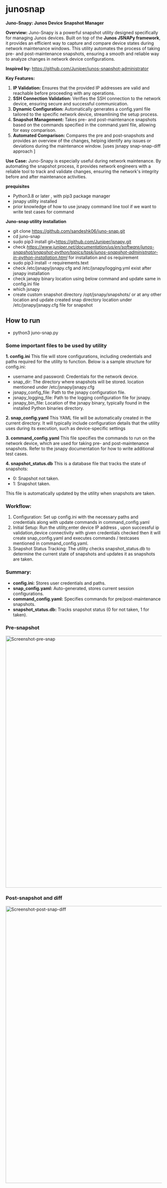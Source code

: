 # junosnap
**Juno-Snapy: Junos Device Snapshot Manager**

**Overview:** Juno-Snapy is a powerful snapshot utility designed specifically for managing Junos devices. Built on top of the **Junos JSNAPy framework**, it provides an efficient way to capture and compare device states during network maintenance windows. This utility automates the process of taking pre- and post-maintenance snapshots, ensuring a smooth and reliable way to analyze changes in network device configurations.

**Inspired by:** https://github.com/Juniper/junos-snapshot-administrator

**Key Features:**

1. **IP Validation:** Ensures that the provided IP addresses are valid and reachable before proceeding with any operations.
2. **SSH Connection Validation:** Verifies the SSH connection to the network device, ensuring secure and successful communication.
3. **Dynamic Configuration:** Automatically generates a config.yaml file tailored to the specific network device, streamlining the setup process.
4. **Snapshot Management:** Takes pre- and post-maintenance snapshots based on the commands specified in the command.yaml file, allowing for easy comparison.
5. **Automated Comparison:** Compares the pre and post-snapshots and provides an overview of the changes, helping identify any issues or deviations during the maintenance window. [uses jsnapy snap-snap-diff approach ]

**Use Case:** Juno-Snapy is especially useful during network maintenance. By automating the snapshot process, it provides network engineers with a reliable tool to track and validate changes, ensuring the network's integrity before and after maintenance activities.


**prequisites** 

-  Python3.8 or later , with pip3 package manager
-  jsnapy utility installed
-  prior knowledge of  how to use jsnapy command line tool if we want to  write test cases  for command

**Juno-snap utility installation**
- git clone https://github.com/sandeshk06/juno-snap.git
- cd juno-snap
- sudo pip3 install git+https://github.com/Juniper/jsnapy.git
- check *https://www.juniper.net/documentation/us/en/software/junos-snapshot/snapshot-python/topics/task/junos-snapshot-administrator-in-python-installation.html* for installation and  os requirement
- sudo pip3 install -r requirements.text
- check /etc/jsnapy/jsnapy.cfg  and /etc/jsnapy/logging.yml exist after jsnapy installation
- check janapy  binary location using below command and update same in  config.ini file
- which  jsnapy
- create custom snapshot directory  /opt/jsnapy/snapshots/ or at any other location and update created snap directory location under /etc/jsnapy/jsnapy.cfg file for snapshot

## How to run
- python3 juno-snap.py

### Some important files to be used by utility 

**1. config.ini**
This file will store configurations, including credentials and paths required for the utility to function. Below is a sample structure for config.ini:
  - username and password: Credentials for the network device.
  - snap_dir: The directory where snapshots will be stored. location mentioned under /etc/jsnapy/jsnapy.cfg
  - jsnapy_config_file: Path to the jsnapy configuration file.
  - jsnapy_logging_file: Path to the logging configuration file for jsnapy.
  - jsnapy_bin_file: Location of the jsnapy binary, typically found in the installed Python binaries directory.

**2. snap_config.yaml**
This YAML file will be automatically created in the current directory. It will typically include configuration details that the utility uses during its execution, such as device-specific settings

**3. command_config.yaml**
This file specifies the commands to run on the network device, which are used for taking pre- and post-maintenance snapshots.
Refer to the jsnapy documentation for how to write additional test cases.

**4. snapshot_status.db**
This is a database file that tracks the state of snapshots:
 -  0: Snapshot not taken.
 -  1: Snapshot taken.

This file is automatically updated by the utility when snapshots are taken.

### Workflow:
1. Configuration: Set up config.ini with the necessary paths and credentials along with update commands in command_config.yaml
2. Initial Setup: Run the utility,enter device IP address , upon successful ip validation,device connectivity with given credentials checked then it will create snap_config.yaml and executes
commands / testcases mentioned in command_config.yaml.
3. Snapshot Status Tracking: The utility checks snapshot_status.db to determine the current state of snapshots and updates it as snapshots are taken.

### Summary:
- **config.ini:** Stores user credentials and paths.
- **snap_config.yaml:** Auto-generated, stores current session configurations.
- **command_config.yaml:** Specifies commands for pre/post-maintenance snapshots.
- **snapshot_status.db:** Tracks snapshot status (0 for not taken, 1 for taken).

### Pre-snapshot
<img width="811" alt="Screenshot-pre-snap" src="https://github.com/user-attachments/assets/7a781e6e-157c-422d-a087-58cdb5cd69ec">

### Post-snapshot and diff
<img width="892" alt="Screenshot-post-snap-diff" src="https://github.com/user-attachments/assets/802b52f2-854f-478c-9da3-15eca3804bb5">



  


